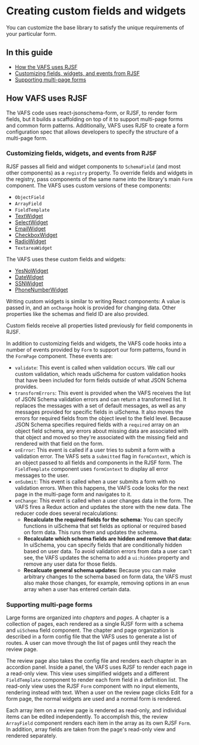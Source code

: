 # Creating custom fields and widgets

You can customize the base library to satisfy the unique requirements of your particular form.

## In this guide

- [How the VAFS uses RJSF](#how-vafs-uses-rjsf)
- [Customizing fields, widgets, and events from RJSF](#customizing-fields-and-widgets-from-rjsf)
- [Supporting multi-page forms](#supporting-multi-page-forms)

## How VAFS uses RJSF

The VAFS code uses react-jsonschema-form, or RJSF, to render form fields, but it builds a scaffolding on top of it to support multi-page forms and common form patterns. Additionally, VAFS uses RJSF to create a form configuration spec that allows developers to specify the structure of a multi-page form.

### Customizing fields, widgets, and events from RJSF

RJSF passes all field and widget components to `SchemaField` (and most other components) as a `registry` property. To override fields and widgets in the registry, pass components of the same name into the library's main `Form` component. The VAFS uses custom versions of these components:

- `ObjectField`
- `ArrayField`
- `FieldTemplate`
- [TextWidget](/forms/available-widgets.md#textwidget)
- [SelectWidget](/forms/available-widgets.md#selectwidget)
- [EmailWidget](/forms/available-widgets.md#emailwidget)
- [CheckboxWidget](/forms/available-widgets.md#checkboxwidget)
- [RadioWidget](/forms/available-widgets.md#radiowidget)
- `TextareaWidget`

The VAFS uses these custom fields and widgets:

- [YesNoWidget](/forms/available-widgets.md#yesnowidget)
- [DateWidget](/forms/available-widgets.md#datewidget)
- [SSNWidget](/forms/available-widgets.md#ssnwidget)
- [PhoneNumberWidget](/forms/available-widgets.md#phonenumberwidget)

Writing custom widgets is similar to writing React components: A value is passed in, and an `onChange` hook is provided for changing data. Other properties like the schemas and field ID are also provided.

Custom fields receive all properties listed previously for field components in RJSF.

In addition to customizing fields and widgets, the VAFS code hooks into a number of events provided by `Form` to support our form patterns, found in the `FormPage` component. These events are:

- `validate`: This event is called when validation occurs. We call our custom validation, which reads uiSchema for custom validation hooks that have been included for form fields outside of what JSON Schema provides.
- `transformErrors`: This event is provided when the VAFS receives the list of JSON Schema validation errors and can return a transformed list. It replaces the messages with a set of default messages, as well as any messages provided for specific fields in uiSchema. It also moves the errors for required fields from the object level to the field level. Because JSON Schema specifies required fields with a `required` array on an object field schema, any errors about missing data are associated with that object and moved so they're associated with the missing field and rendered with that field on the form.
- `onError`: This event is called if a user tries to submit a form with a validation error. The VAFS sets a `submitted` flag in `formContext`, which is an object passed to all fields and components in the RJSF form. The `FieldTemplate` component uses `formContext` to display all error messages to the user.
- `onSubmit`: This event is called when a user submits a form with no validation errors. When this happens, the VAFS code looks for the next page in the multi-page form and navigates to it.
- `onChange`: This event is called when a user changes data in the form. The VAFS fires a Redux action and updates the store with the new data. The reducer code does several recalculations:
  - **Recalculate the required fields for the schema:** You can specify functions in uiSchema that set fields as optional or required based on form data. This runs them and updates the schema.
  - **Recalculate which schema fields are hidden and remove that data:** In uiSchema, you can specify fields that are conditionally hidden based on user data. To avoid validation errors from data a user can't see, the VAFS updates the schema to add a `ui:hidden` property and remove any user data for those fields.
  - **Recalcuate general schema updates:** Because you can make arbitrary changes to the schema based on form data, the VAFS must also make those changes, for example, removing options in an `enum` array when a user has entered certain data.

### Supporting multi-page forms

Large forms are organized into *chapters* and *pages*. A chapter is a collection of pages, each rendered as a single RJSF form with a schema and `uiSchema` field component. The chapter and page organization is described in a form config file that the VAFS uses to generate a list of routes. A user can move through the list of pages until they reach the review page.

The review page also takes the config file and renders each chapter in an accordion panel. Inside a panel, the VAFS uses RJSF to render each page in a read-only view. This view uses simplified widgets and a different `FieldTemplate` component to render each form field in a definition list. The read-only view uses the RJSF `Form` component with no input elements, rendering instead with text. When a user on the review page clicks Edit for a form page, the normal widgets are used and a normal form is rendered.

Each array item on a review page is rendered as read-only, and individual items can be edited independently. To accomplish this, the review `ArrayField` component renders each item in the array as its own RJSF `Form`. In addition, array fields are taken from the page's read-only view and rendered separately.
